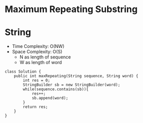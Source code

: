 # Maximum Repeating Substring

# String

- Time Complexity: O(NW)
- Space Complexity: O(S)
  - N as length of sequence
  - W as length of word

```
class Solution {
    public int maxRepeating(String sequence, String word) {
        int res = 0;
        StringBuilder sb = new StringBuilder(word);
        while(sequence.contains(sb)){
            res++;
            sb.append(word);
        }
        return res;
    }
}
```
